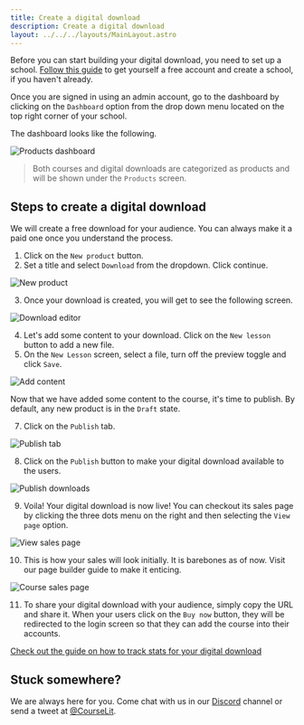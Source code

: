 ```yaml
---
title: Create a digital download
description: Create a digital download
layout: ../../../layouts/MainLayout.astro
---
```


Before you can start building your digital download, you need to set up a school. [Follow this guide](/en/schools/create) to get yourself a free account and create a school, if you haven't already.

Once you are signed in using an admin account, go to the dashboard by clicking on the `Dashboard` option from the drop down menu located on the top right corner of your school.

The dashboard looks like the following.

![Products dashboard](/assets/courses/product-dashboard.png)

> Both courses and digital downloads are categorized as products and will be shown under the `Products` screen.

## Steps to create a digital download

We will create a free download for your audience. You can always make it a paid one once you understand the process.

1. Click on the `New product` button.
2. Set a title and select `Download` from the dropdown. Click continue.

![New product](/assets/downloads/product-type-selection.png)

3. Once your download is created, you will get to see the following screen.

![Download editor](/assets/downloads/download-editor.png)

4. Let's add some content to your download. Click on the `New lesson` button to add a new file.
5. On the `New Lesson` screen, select a file, turn off the preview toggle and click `Save`.

![Add content](/assets/downloads/add-content.png)

Now that we have added some content to the course, it's time to publish. By default, any new product is in the `Draft` state.

7. Click on the `Publish` tab.

![Publish tab](/assets/downloads/publish-tab.png)

8. Click on the `Publish` button to make your digital download available to the users.

![Publish downloads](/assets/downloads/publish.png)

9. Voila! Your digital download is now live! You can checkout its sales page by clicking the three dots menu on the right and then selecting the `View page` option.

![View sales page](/assets/downloads/view-sales-page.png)

10. This is how your sales will look initially. It is barebones as of now. Visit our page builder guide to make it enticing.

![Course sales page](/assets/downloads/digital-downloads-sales-page.png)

11. To share your digital download with your audience, simply copy the URL and share it. When your users click on the `Buy now` button, they will be redirected to the login screen so that they can add the course into their accounts.

[Check out the guide on how to track stats for your digital download](/en/downloads/reports)

## Stuck somewhere?

We are always here for you. Come chat with us in our <a href="https://discord.com/invite/GR4bQsN" target="_blank">Discord</a> channel or send a tweet at <a href="https://twitter.com/courselit" target="_blank">@CourseLit</a>.

